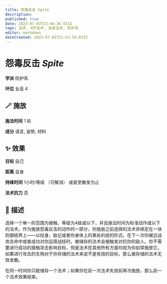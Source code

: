 ```yaml
---
title: 怨毒反击 Spite
description: 
published: true
date: 2023-07-03T23:46:36.551Z
tags: 法术, 4环法术, 女巫法术, 防护系
editor: markdown
dateCreated: 2023-07-03T21:53:59.033Z
---
```


# **怨毒反击** *Spite*

**学派** 防护系 

**环位** 女巫 4

## 🪄 施放

**施法时间** 1 轮

**成分** 语言, 姿势, 材料

## ✨ 效果 

**目标** 自己 

**距离** 自身  

**持续时间** 1小时/等级 （可解消） 或直至散发为止 

**法术抗力** 否

## 📖 描述

选择一个单一的范围为接触，等级为4级或以下，并且施法时间为标准动作或以下的法术。作为施放怨毒反击的动作的一部分，你施放之前选择的法术并绑定在一块防御结界上——以纹身，胎记或者你身体上的某处的疣的形式。在下一次你被近战攻击命中或者成功对你运用战技时，被储存的法术会被触发对抗你的敌人。你不需要进行成功的接触攻击影响目标，但是法术在其他所有方面均视为你如常施放它。如果进行攻击的生物对于你存储的法术来说不是有效的目标，那么被存储的法术无效发散。

在同一时间你只能储存一个法术；如果你在前一次法术失效前再次施放，那么前一个法术效果结束。
    